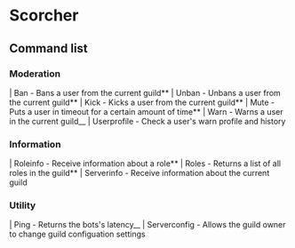# Scorcher

## Command list

### Moderation

| Ban - Bans a user from the current guild**
| Unban - Unbans a user from the current guild**
| Kick - Kicks a user from the current guild**
| Mute - Puts a user in timeout for a certain amount of time**
| Warn - Warns a user in the current guild\_\_
| Userprofile - Check a user's warn profile and history

### Information

| Roleinfo - Receive information about a role**
| Roles - Returns a list of all roles in the guild**
| Serverinfo - Receive information about the current guild

### Utility

| Ping - Returns the bots's latency\_\_
| Serverconfig - Allows the guild owner to change guild configuation settings
